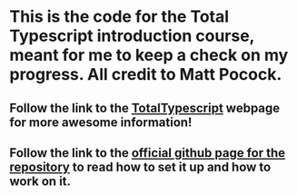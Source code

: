 # This is the code for the Total Typescript introduction course, meant for me to keep a check on my progress. All credit to Matt Pocock.

## Follow the link to the [TotalTypescript](https://www.totaltypescript.com/) webpage for more awesome information!
## Follow the link to the [official github page for the repository](https://github.com/total-typescript/beginners-typescript-tutorial) to read how to set it up and how to work on it.

